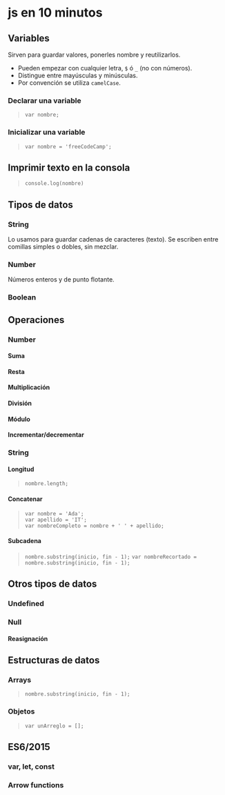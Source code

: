 # js en 10 minutos

## Variables

Sirven para guardar valores, ponerles nombre y reutilizarlos.  

- Pueden empezar con cualquier letra, `$` ó `_` (no con números).
- Distingue entre mayúsculas y minúsculas.  
- Por convención se utiliza `camelCase`.

### Declarar una variable

> `var nombre;`  

### Inicializar una variable

> `var nombre = 'freeCodeCamp';`

## Imprimir texto en la consola

> `console.log(nombre)`

## Tipos de datos

### String

Lo usamos para guardar cadenas de caracteres (texto). Se escriben entre comillas simples o dobles, sin mezclar.

### Number

Números enteros y de punto flotante.

### Boolean

## Operaciones

### Number 

#### Suma
#### Resta
#### Multiplicación
#### División
#### Módulo
#### Incrementar/decrementar

### String 

#### Longitud

> `nombre.length;`

#### Concatenar

> `var nombre = 'Ada';`  
> `var apellido = 'IT';`  
> `var nombreCompleto = nombre + ' ' + apellido;` 

#### Subcadena

> `nombre.substring(inicio, fin - 1);` 
> `var nombreRecortado = nombre.substring(inicio, fin - 1);` 

## Otros tipos de datos 

### Undefined
### Null

#### Reasignación

## Estructuras de datos

### Arrays

> `nombre.substring(inicio, fin - 1);`  

### Objetos

> `var unArreglo = [];`  



## ES6/2015

### var, let, const
### Arrow functions
